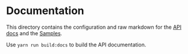 # Documentation

This directory contains the configuration and raw markdown for the [API docs](https://webex.github.io/webex-js-sdk/api/) and the [Samples](https://webex.github.io/webex-js-sdk/samples/).

Use `yarn run build:docs` to build the API documentation.
